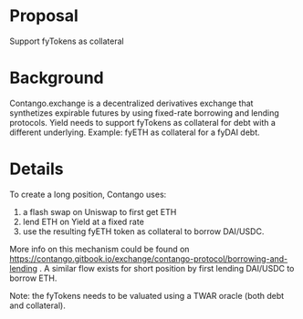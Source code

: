 # Proposal

Support fyTokens as collateral

# Background

Contango.exchange is a decentralized derivatives exchange that synthetizes expirable futures by using fixed-rate borrowing and lending protocols.
Yield needs to support fyTokens as collateral for debt with a different underlying. Example: fyETH as collateral for a fyDAI debt.

# Details

To create a long position, Contango uses:
1. a flash swap on Uniswap to first get ETH 
2. lend ETH on Yield at a fixed rate
3. use the resulting fyETH token as collateral to borrow DAI/USDC. 

More info on this mechanism could be found on https://contango.gitbook.io/exchange/contango-protocol/borrowing-and-lending . A similar flow exists for short position by first lending DAI/USDC to borrow ETH.

Note: the fyTokens needs to be valuated using a TWAR oracle (both debt and collateral).

